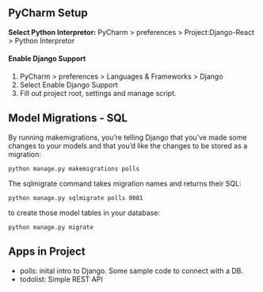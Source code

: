## PyCharm Setup
**Select Python Interpretor:**  PyCharm > preferences > Project:Django-React > Python Interpretor

#### Enable Django Support 
1) PyCharm > preferences > Languages & Frameworks > Django
2) Select Enable Django Support 
3) Fill out project root, settings and manage script.

## Model Migrations - SQL
By running makemigrations, you’re telling Django that you’ve made some changes to your models
and that you’d like the changes to be stored as a migration:
```shell
python manage.py makemigrations polls
```

 
The sqlmigrate command takes migration names and returns their SQL:
```shell
python manage.py sqlmigrate polls 0001
```

to create those model tables in your database:
```shell
python manage.py migrate
```

## Apps in Project 
- polls: inital intro to Django. Some sample code to connect with a DB.
- todolist: Simple REST API






